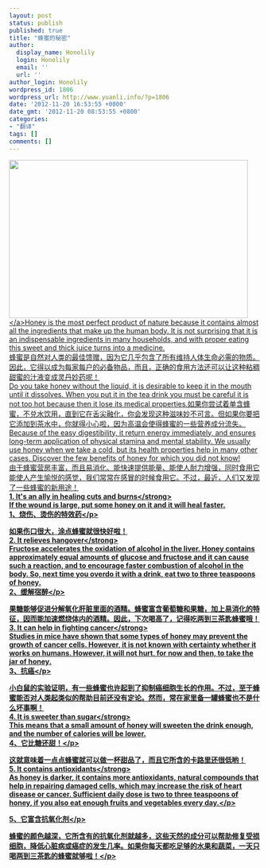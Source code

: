 ```yaml
---
layout: post
status: publish
published: true
title: "蜂蜜的秘密"
author:
  display_name: Honolily
  login: Honolily
  email: ''
  url: ''
author_login: Honolily
wordpress_id: 1806
wordpress_url: http://www.yuanli.info/?p=1806
date: '2012-11-20 16:53:55 +0800'
date_gmt: '2012-11-20 08:53:55 +0800'
categories:
- "翻译"
tags: []
comments: []
---
```

<p align="left"><a href="http:&#47;&#47;www.yuanli.info&#47;wp-content&#47;uploads&#47;2012&#47;11&#47;蜂蜜.jpg"><img class="aligncenter size-full wp-image-1807" title="fresh honey with honeycomb, spices and fruits" src="http:&#47;&#47;www.yuanli.info&#47;wp-content&#47;uploads&#47;2012&#47;11&#47;蜂蜜.jpg" alt="" width="480" height="318" &#47;><&#47;a>Honey is the most perfect product of nature because it contains almost all the ingredients that make up the human body. It is not surprising that it is an indispensable ingredients in many households, and with proper eating this sweet and thick juice turns into a medicine.<br />
蜂蜜是自然对人类的最佳馈赠，因为它几乎包含了所有维持人体生命必需的物质。因此，它得以成为每家每户的必备物品，而且，正确的食用方法还可以让这种粘稠甜蜜的汁液变成灵丹妙药呢！<br />
Do you take honey without the liquid, it is desirable to keep it in the mouth until it dissolves. When you put it in the tea drink you must be careful it is not too hot because then it lose its medical properties.如果你尝试着单含蜂蜜，不兑水饮用，直到它在舌尖融化，你会发现这种滋味妙不可言。但如果你要把它添加到茶水中，你就得小心啦，因为高温会使得蜂蜜的一些营养成分流失。<br />
Because of the easy digestibility, it return energy immediately, and ensures long-term application of physical stamina and mental stability. We usually use honey when we take a cold, but its health properties help in many other cases. Discover the few benefits of honey for which you did not know!<br />
由于蜂蜜营房丰富，而且易消化、能快速提供能量、能使人耐力增强，同时食用它能使人产生愉悦的感觉，我们常常在感冒的时候食用它。不过，最近，人们又发现了一些蜂蜜的新用途！<br />
<strong>1. It's an ally in healing cuts and burns<&#47;strong><br />
If the wound is large, put some honey on it and it will heal faster.<br />
1、烧伤、烫伤的特效药<&#47;p></p>
<p align="left">如果伤口很大，涂点蜂蜜就很快好啦！<br />
<strong>2. It relieves hangover<&#47;strong><br />
Fructose accelerates the oxidation of alcohol in the liver. Honey contains approximately equal amounts of glucose and fructose and it can cause such a reaction, and to encourage faster combustion of alcohol in the body. So, next time you overdo it with a drink, eat two to three teaspoons of honey.<br />
2、缓解宿醉<&#47;p></p>
<p align="left">果糖能够促进分解氧化肝脏里面的酒精。蜂蜜富含葡萄糖和果糖，加上易消化的特征，因而能加速燃烧体内的酒精。因此，下次喝高了，记得吃两到三茶匙蜂蜜哦！<br />
<strong>3. It can help in fighting cancer<&#47;strong><br />
Studies in mice have shown that some types of honey may prevent the growth of cancer cells. However, it is not known with certainty whether it works on humans. However, it will not hurt, for now and then, to take the jar of honey.<br />
3、抗癌<&#47;p></p>
<p align="left">小白鼠的实验证明，有一些蜂蜜也许起到了抑制癌细胞生长的作用。不过，至于蜂蜜能否对人类起类似的帮助目前还没有定论。然而，常在家里备一罐蜂蜜也不是什么坏事啊！<br />
<strong>4. It is sweeter than sugar<&#47;strong><br />
This means that a small amount of honey will sweeten the drink enough, and the number of calories will be lower.<br />
4、它比糖还甜！<&#47;p></p>
<p align="left">这就意味着一点点蜂蜜就可以做一杯甜品了，而且它所含的卡路里还很低哟！<br />
<strong>5. It contains antioxidants<&#47;strong><br />
As honey is darker, it contains more antioxidants, natural compounds that help in repairing damaged cells, which may increase the risk of heart disease or cancer. Sufficient daily dose is two to three teaspoons of honey, if you also eat enough fruits and vegetables every day.<&#47;p></p>
<p align="left">5、它富含抗氧化剂<&#47;p></p>
<p align="left">蜂蜜的颜色越深，它所含有的抗氧化剂就越多，这些天然的成分可以帮助修复受损细胞，降低心脏病或癌症的发生几率。如果你每天都吃足够的水果和蔬菜，一天只喝两到三茶匙的蜂蜜就够啦！<&#47;p></p>
